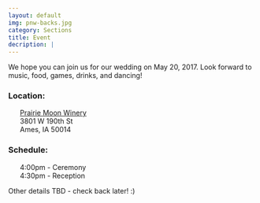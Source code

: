 ```yaml
---
layout: default
img: pnw-backs.jpg
category: Sections
title: Event
decription: |
---
```


We hope you can join us for our wedding on May 20, 2017. Look forward to music, food, games, drinks, and dancing!

### Location:
<ul style="list-style:none;">
  <li><a href="http://www.prairiemoonwinery.com/">Prairie Moon Winery</a></li>
  <li>3801 W 190th St</li>
  <li>Ames, IA 50014</li>
</ul>

### Schedule:
<ul style="list-style:none;">
<!--  <li>3:00pm - Optional happy hour at <a href="http://www.alluvialbrewing.com/">Alluvial Brewing</a></li>-->
  <li>4:00pm - Ceremony</li>
  <li>4:30pm - Reception</li>
</ul>

Other details TBD - check back later! :)
